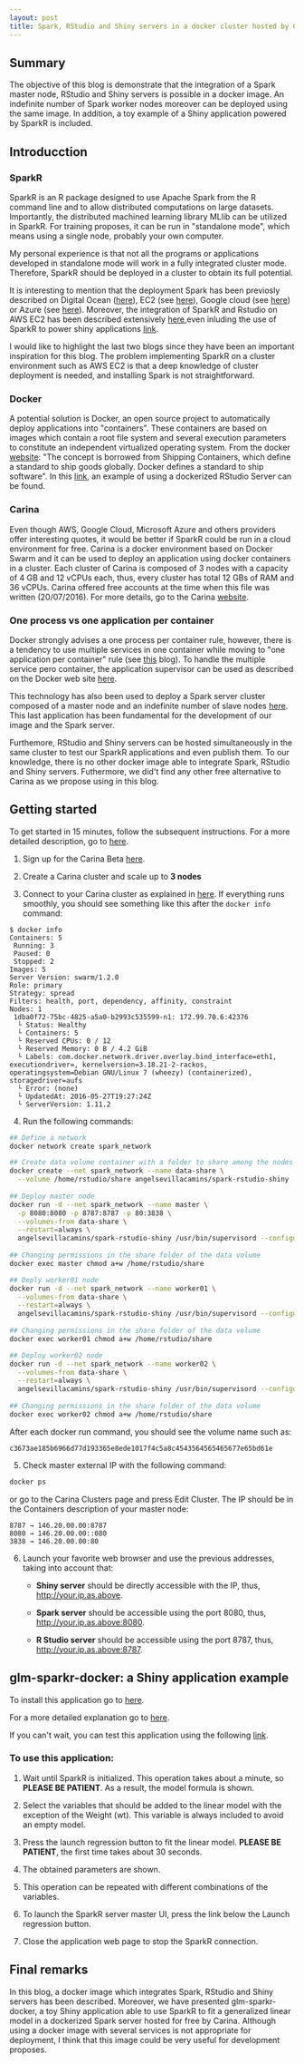 ```yaml
---
layout: post
title: Spark, RStudio and Shiny servers in a docker cluster hosted by Carina
---
```

## Summary
The objective of this blog is demonstrate that the integration of a Spark master node, RStudio and Shiny servers is possible in a docker image. An indefinite number of Spark worker nodes moreover can be deployed using the same image. In addition, a toy example of a Shiny application powered by SparkR is included.

## Introducction

### SparkR

SparkR is an R package designed to use Apache Spark from the R command line and to allow distributed computations on large datasets. Importantly, the distributed machined learning library MLlib can be utilized in SparkR. For training proposes, it can be run in "standalone mode", which means using a single node, probably your own computer. 

My personal experience is that not all the programs or applications developed in standalone mode will work in a fully integrated cluster mode. Therefore, SparkR should be deployed in a cluster to obtain its full potential. 

It is interesting to mention that the deployment Spark has been previosly described on Digital Ocean ([here](http://www.infolace.com/blog/2015/02/27/create-an-ad-hoc-spark-cluster/)), EC2 (see [here](http://spark.apache.org/docs/latest/ec2-scripts.html)), Google cloud (see [here](https://cloud.google.com/dataproc/)) or Azure (see [here](https://blog.sixeyed.com/spark-on-azure-big-data-made-easy/)). Moreover, the integration of SparkR and Rstudio on AWS EC2 has been described extensively [here](http://www.r-bloggers.com/launch-apache-spark-on-aws-ec2-and-initialize-sparkr-using-rstudio/),even inluding the use of SparkR to power shiny applications [link](www.r-bloggers.com/using-apache-sparkr-to-power-shiny-applications-part-i). 

I would like to highlight the last two blogs since they have been an important inspiration for this blog. The problem implementing SparkR on a cluster environment such as AWS EC2 is that a deep knowledge of cluster deployment is needed, and installing Spark is not straightforward.

### Docker

A potential solution is Docker, an open source project to automatically deploy applications into  "containers". These containers are based on images which contain a root file system and several execution parameters to constitute an independent virtualized operating system. From the docker [website](https://docs.docker.com): "The concept is borrowed from Shipping Containers, which define a standard to ship goods globally. Docker defines a standard to ship software". In this [link](http://code.markedmondson.me/setting-up-scheduled-R-scripts-for-an-analytics-team/), an example of using a dockerized RStudio Server can be found. 

### Carina

Even though AWS, Google Cloud, Microsoft Azure and others providers offer interesting quotes, it would be better if SparkR could be run in a cloud environment for free. Carina is a docker environment based on Docker Swarm and it can be used to deploy an application using docker containers in a cluster. Each cluster of Carina is composed of 3 nodes with a capacity of 4 GB and 12 vCPUs each, thus, every cluster has total 12 GBs of RAM and 36 vCPUs. Carina offered free accounts at the time when this file was written (20/07/2016). For more details, go to the Carina [website](https://getcarina.com).

### One process vs one application per container
Docker strongly advises a one process per container rule, however, there is a tendency to use multiple services in one container while moving to "one application per container" rule (see [this](https://blog.phusion.nl/2015/01/20/baseimage-docker-fat-containers-treating-containers-vms/) blog). To handle the multiple service pero container, the application supervisor can be used as described on the Docker web site [here](https://docs.docker.com/engine/admin/using_supervisord/). 

This technology has also been used to deploy a Spark server cluster composed of a master node and an indefinite number of slave nodes [here](https://www.anchormen.nl/spark-docker/). This last application has been fundamental for the development of our image and the Spark server. 

Furthemore, RStudio and Shiny servers can be hosted simultaneously in the same cluster to test our SparkR applications and even publish them. To our knowledge, there is no other docker image able to integrate Spark, RStudio and Shiny servers. Futhermore, we did't find any other free alternative to Carina as we propose using in this blog.

## Getting started

To get started in 15 minutes, follow the subsequent instructions. For a more detailed description, go to [here](https://github.com/angelsevillacamins/spark-rstudio-shiny/wiki/spark-rstudio-shiny-docker-image-in-detail).

1. Sign up for the Carina Beta [here](https://app.getcarina.com/app/signup).

2. Create a Carina cluster and scale up to **3 nodes**

3. Connect to your Carina cluster as explained in [here](https://getcarina.com/docs/getting-started/getting-started-on-carina).
If everything runs smoothly, you should see something like this after the `docker info` command:

  ```
  $ docker info
  Containers: 5
   Running: 3
   Paused: 0
   Stopped: 2
  Images: 5
  Server Version: swarm/1.2.0
  Role: primary
  Strategy: spread
  Filters: health, port, dependency, affinity, constraint
  Nodes: 1
   1dba0f72-75bc-4825-a5a0-b2993c535599-n1: 172.99.70.6:42376
    └ Status: Healthy
    └ Containers: 5
    └ Reserved CPUs: 0 / 12
    └ Reserved Memory: 0 B / 4.2 GiB
    └ Labels: com.docker.network.driver.overlay.bind_interface=eth1, executiondriver=, kernelversion=3.18.21-2-rackos, operatingsystem=Debian GNU/Linux 7 (wheezy) (containerized), storagedriver=aufs
    └ Error: (none)
    └ UpdatedAt: 2016-05-27T19:27:24Z
    └ ServerVersion: 1.11.2    
  ```

4. Run the following commands:

```sh      
## Define a network
docker network create spark_network

## Create data volume container with a folder to share among the nodes
docker create --net spark_network --name data-share \
  --volume /home/rstudio/share angelsevillacamins/spark-rstudio-shiny
  
## Deploy master node
docker run -d --net spark_network --name master \
  -p 8080:8080 -p 8787:8787 -p 80:3838 \
  --volumes-from data-share \
  --restart=always \
  angelsevillacamins/spark-rstudio-shiny /usr/bin/supervisord --configuration=/opt/conf/master.conf
  
## Changing permissions in the share folder of the data volume
docker exec master chmod a+w /home/rstudio/share

## Deply worker01 node
docker run -d --net spark_network --name worker01 \
  --volumes-from data-share \
  --restart=always \
  angelsevillacamins/spark-rstudio-shiny /usr/bin/supervisord --configuration=/opt/conf/worker.conf
  
## Changing permissions in the share folder of the data volume
docker exec worker01 chmod a+w /home/rstudio/share

## Deploy worker02 node
docker run -d --net spark_network --name worker02 \
  --volumes-from data-share \
  --restart=always \
  angelsevillacamins/spark-rstudio-shiny /usr/bin/supervisord --configuration=/opt/conf/worker.conf
  
## Changing permissions in the share folder of the data volume
docker exec worker02 chmod a+w /home/rstudio/share
```

After each docker run command, you should see the volume name such as:

```
c3673ae185b6966d77d193365e8ede1017f4c5a8c4543564565465677e65bd61e
```

5. Check master external IP with the following command:

```sh
docker ps
```
or go to the Carina Clusters page and press Edit Cluster. The IP should be in the Containers description of your master node:

```
8787 → 146.20.00.00:8787
8080 → 146.20.00.00::080
3838 → 146.20.00.00:80
```

6. Launch your favorite web browser and use the previous addresses, taking into account that:

    - **Shiny server** should be directly accessible with the IP, thus, http://your.ip.as.above.

    - **Spark server** should be accessible using the port 8080, thus, http://your.ip.as.above:8080.

    - **R Studio server** should be accessible using the port 8787, thus, http://your.ip.as.above:8787.

## glm-sparkr-docker: a Shiny application example

To install this application go to [here](http://angelsevillacamins/spark-rstudio-shiny). 

For a more detailed explanation go to [here](https://github.com/angelsevillacamins/spark-rstudio-shiny/wiki/glm-sparkr-docker).

If you can't wait, you can test this application using the following [link](http://glmsparkrdocker.inbionova.com/).



### To use this application:

1. Wait until SparkR is initialized. This operation takes about a minute, so **PLEASE BE PATIENT**. As a result, the model formula is shown.

1. Select the variables that should be added to the linear model with the exception of the Weight (wt). This variable is always included to avoid an empty model. 

1. Press the launch regression button to fit the linear model. 
**PLEASE BE PATIENT**, the first time takes about 30 seconds.

1. The obtained parameters are shown.

1. This operation can be repeated with different combinations of the variables.

1. To launch the SparkR server master UI, press the link below the Launch regression button.

1. Close the application web page to stop the SparkR connection.

## Final remarks
In this blog, a docker image which integrates Spark, RStudio and Shiny servers has been described. Moreover, we have presented glm-sparkr-docker, a toy Shiny application able to use SparkR to fit a generalized linear model in a dockerized Spark server hosted for free by Carina. Although using a docker image with several services is not appropriate for deployment, I think that this image could be very useful for development proposes.
